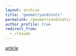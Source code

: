 ```yaml
---
layout: archive
title: "geometryandstats"
permalink: /geometryandstats/
author_profile: true
redirect_from:
  - /resume
---
```


[article](https://drive.google.com/file/d/19VvyOOSWJSPI5edHI6DofG1ZCp4uUSsz/view?usp=share_link)
